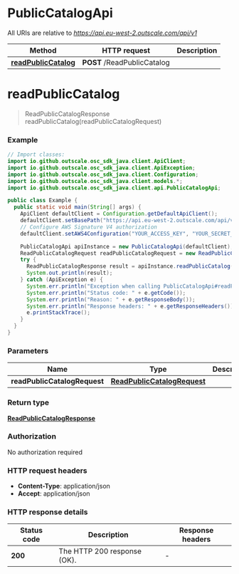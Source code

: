 # PublicCatalogApi

All URIs are relative to *https://api.eu-west-2.outscale.com/api/v1*

| Method | HTTP request | Description |
|------------- | ------------- | -------------|
| [**readPublicCatalog**](PublicCatalogApi.md#readPublicCatalog) | **POST** /ReadPublicCatalog |  |


<a name="readPublicCatalog"></a>
# **readPublicCatalog**
> ReadPublicCatalogResponse readPublicCatalog(readPublicCatalogRequest)



### Example
```java
// Import classes:
import io.github.outscale.osc_sdk_java.client.ApiClient;
import io.github.outscale.osc_sdk_java.client.ApiException;
import io.github.outscale.osc_sdk_java.client.Configuration;
import io.github.outscale.osc_sdk_java.client.models.*;
import io.github.outscale.osc_sdk_java.client.api.PublicCatalogApi;

public class Example {
  public static void main(String[] args) {
    ApiClient defaultClient = Configuration.getDefaultApiClient();
    defaultClient.setBasePath("https://api.eu-west-2.outscale.com/api/v1");
    // Configure AWS Signature V4 authorization
    defaultClient.setAWS4Configuration("YOUR_ACCESS_KEY", "YOUR_SECRET_KEY", "REGION", "SERVICE")

    PublicCatalogApi apiInstance = new PublicCatalogApi(defaultClient);
    ReadPublicCatalogRequest readPublicCatalogRequest = new ReadPublicCatalogRequest(); // ReadPublicCatalogRequest | 
    try {
      ReadPublicCatalogResponse result = apiInstance.readPublicCatalog(readPublicCatalogRequest);
      System.out.println(result);
    } catch (ApiException e) {
      System.err.println("Exception when calling PublicCatalogApi#readPublicCatalog");
      System.err.println("Status code: " + e.getCode());
      System.err.println("Reason: " + e.getResponseBody());
      System.err.println("Response headers: " + e.getResponseHeaders());
      e.printStackTrace();
    }
  }
}
```

### Parameters

| Name | Type | Description  | Notes |
|------------- | ------------- | ------------- | -------------|
| **readPublicCatalogRequest** | [**ReadPublicCatalogRequest**](ReadPublicCatalogRequest.md)|  | [optional] |

### Return type

[**ReadPublicCatalogResponse**](ReadPublicCatalogResponse.md)

### Authorization

No authorization required

### HTTP request headers

 - **Content-Type**: application/json
 - **Accept**: application/json

### HTTP response details
| Status code | Description | Response headers |
|-------------|-------------|------------------|
| **200** | The HTTP 200 response (OK). |  -  |

